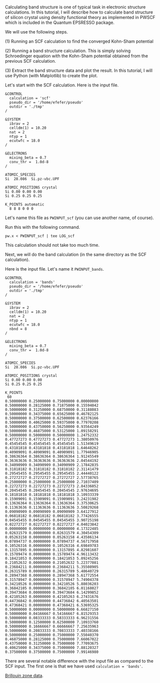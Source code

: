 Calculating band structure is one of typical task in electronic structure calculations.
In this tutorial, I will describe how to calculate band structure of silicon crystal
using density functional theory as implemented in PWSCF which is included in the
Quantum EPSRESSO package.

We will use the following steps.

(1) Running an SCF calculation to find the converged Kohn-Sham potential

(2) Running a band structure calculation. This is simply solving
    Schroedinger equation with the Kohn-Sham potential obtained from
    the previous SCF calculation.

(3) Extract the band structure data and plot the result. 
    In this tutorial, I will use Python (with Matplotlib)
    to create the plot.

Let's start with the SCF calculation.
Here is the input file.

```
&CONTROL
  calculation = 'scf'
  pseudo_dir = '/home/efefer/pseudo'
  outdir = './tmp'
/

&SYSTEM
  ibrav = 2
  celldm(1) = 10.20
  nat = 2
  ntyp = 1
  ecutwfc = 18.0
/

&ELECTRONS
  mixing_beta = 0.7
  conv_thr =  1.0d-8
/

ATOMIC_SPECIES
Si  28.086  Si.pz-vbc.UPF

ATOMIC_POSITIONS crystal
Si 0.00 0.00 0.00
Si 0.25 0.25 0.25

K_POINTS automatic
  8 8 8 0 0 0
```

Let's name this file as `PWINPUT_scf` (you can use another name, of course).

Run this with the following command.

```
pw.x < PWINPUT_scf | tee LOG_scf
```

This calculation should not take too much time.

Next, we will do the band calculation (in the same directory as the SCF calculation).

Here is the input file. Let's name it `PWINPUT_bands`.

```
&CONTROL
  calculation = 'bands'
  pseudo_dir = '/home/efefer/pseudo'
  outdir = './tmp'
/

&SYSTEM
  ibrav = 2
  celldm(1) = 10.20
  nat = 2
  ntyp = 1
  ecutwfc = 18.0
  nbnd = 8
/

&ELECTRONS
  mixing_beta = 0.7
  conv_thr =  1.0d-8
/

ATOMIC_SPECIES
Si  28.086  Si.pz-vbc.UPF

ATOMIC_POSITIONS crystal
Si 0.00 0.00 0.00
Si 0.25 0.25 0.25

K_POINTS
 60
0.50000000 0.25000000 0.75000000 0.00000000
0.50000000 0.28125000 0.71875000 0.15594042
0.50000000 0.31250000 0.68750000 0.31188083
0.50000000 0.34375000 0.65625000 0.46782125
0.50000000 0.37500000 0.62500000 0.62376166
0.50000000 0.40625000 0.59375000 0.77970208
0.50000000 0.43750000 0.56250000 0.93564249
0.50000000 0.46875000 0.53125000 1.09158291
0.50000000 0.50000000 0.50000000 1.24752332
0.47727273 0.47727273 0.47727273 1.38050976
0.45454545 0.45454545 0.45454545 1.51349619
0.43181818 0.43181818 0.43181818 1.64648262
0.40909091 0.40909091 0.40909091 1.77946905
0.38636364 0.38636364 0.38636364 1.91245549
0.36363636 0.36363636 0.36363636 2.04544192
0.34090909 0.34090909 0.34090909 2.17842835
0.31818182 0.31818182 0.31818182 2.31141479
0.29545455 0.29545455 0.29545455 2.44440122
0.27272727 0.27272727 0.27272727 2.57738765
0.25000000 0.25000000 0.25000000 2.71037409
0.22727273 0.22727273 0.22727273 2.84336052
0.20454545 0.20454545 0.20454545 2.97634695
0.18181818 0.18181818 0.18181818 3.10933339
0.15909091 0.15909091 0.15909091 3.24231982
0.13636364 0.13636364 0.13636364 3.37530625
0.11363636 0.11363636 0.11363636 3.50829268
0.09090909 0.09090909 0.09090909 3.64127912
0.06818182 0.06818182 0.06818182 3.77426555
0.04545455 0.04545455 0.04545455 3.90725198
0.02272727 0.02272727 0.02272727 4.04023842
0.00000000 0.00000000 0.00000000 4.17322485
0.02631579 0.00000000 0.02631579 4.30454309
0.05263158 0.00000000 0.05263158 4.43586134
0.07894737 0.00000000 0.07894737 4.56717958
0.10526316 0.00000000 0.10526316 4.69849783
0.13157895 0.00000000 0.13157895 4.82981607
0.15789474 0.00000000 0.15789474 4.96113432
0.18421053 0.00000000 0.18421053 5.09245256
0.21052632 0.00000000 0.21052632 5.22377081
0.23684211 0.00000000 0.23684211 5.35508905
0.26315789 0.00000000 0.26315789 5.48640729
0.28947368 0.00000000 0.28947368 5.61772554
0.31578947 0.00000000 0.31578947 5.74904378
0.34210526 0.00000000 0.34210526 5.88036203
0.36842105 0.00000000 0.36842105 6.01168027
0.39473684 0.00000000 0.39473684 6.14299852
0.42105263 0.00000000 0.42105263 6.27431676
0.44736842 0.00000000 0.44736842 6.40563501
0.47368421 0.00000000 0.47368421 6.53695325
0.50000000 0.00000000 0.50000000 6.66827150
0.50000000 0.04166667 0.54166667 6.81529353
0.50000000 0.08333333 0.58333333 6.96231556
0.50000000 0.12500000 0.62500000 7.10933760
0.50000000 0.16666667 0.66666667 7.25635963
0.50000000 0.20833333 0.70833333 7.40338166
0.50000000 0.25000000 0.75000000 7.55040370
0.46875000 0.28125000 0.75000000 7.66067022
0.43750000 0.31250000 0.75000000 7.77093675
0.40625000 0.34375000 0.75000000 7.88120327
0.37500000 0.37500000 0.75000000 7.99146980
```

There are several notable difference with the input file
as compared to the SCF input. The first one is that we have
used `calculation = 'bands'`.


[Brillouin zone data](https://wiki.fysik.dtu.dk/ase/ase/dft/kpoints.html#special-points-in-the-brillouin-zone).